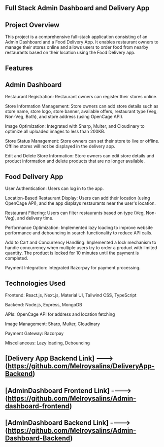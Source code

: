 ## Full Stack Admin Dashboard and Delivery App

## Project Overview
This project is a comprehensive full-stack application consisting of an Admin Dashboard and a Food Delivery App. It enables restaurant owners to manage their stores online and allows users to order food from nearby restaurants based on their location using the Food Delivery app.

## Features
## Admin Dashboard

Restaurant Registration: Restaurant owners can register their stores online.

Store Information Management: Store owners can add store details such as store name, store logo, store banner, available offers, restaurant type (Veg, Non-Veg, Both), and store address (using OpenCage API).

Image Optimization: Integrated with Sharp, Multer, and Cloudinary to optimize all uploaded images to less than 200KB.

Store Status Management: Store owners can set their store to live or offline. Offline stores will not be displayed in the delivery app.

Edit and Delete Store Information: Store owners can edit store details and product information and delete products that are no longer available.

## Food Delivery App
User Authentication: Users can log in to the app.

Location-Based Restaurant Display: Users can add their location (using OpenCage API), and the app displays restaurants near the user's location.

Restaurant Filtering: Users can filter restaurants based on type (Veg, Non-Veg), and delivery time.

Performance Optimization: Implemented lazy loading to improve website performance and debouncing in search functionality to reduce API calls.

Add to Cart and Concurrency Handling: Implemented a lock mechanism to handle concurrency when multiple users try to order a product with limited quantity. The product is locked for 10 minutes until the payment is completed.

Payment Integration: Integrated Razorpay for payment processing.

## Technologies Used
Frontend: React.js, Next.js, Material UI, Tailwind CSS, TypeScript

Backend: Node.js, Express, MongoDB


APIs: OpenCage API for address and location fetching

Image Management: Sharp, Multer, Cloudinary

Payment Gateway: Razorpay

Miscellaneous: Lazy loading, Debouncing


## [Delivery App Backend Link] --->(https://github.com/Melroysalins/DeliveryApp-Backend) 

## [AdminDashboard Frontend Link] ----> (https://github.com/Melroysalins/Admin-dashboard-frontend)

## [AdminDashboard Backend Link] ---->(https://github.com/Melroysalins/Admin-Dashboard-Backend)


